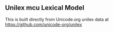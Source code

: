 Unilex mcu Lexical Model
----------------------

This is built directly from Unicode.org unilex data at
https://github.com/unicode-org/unilex
